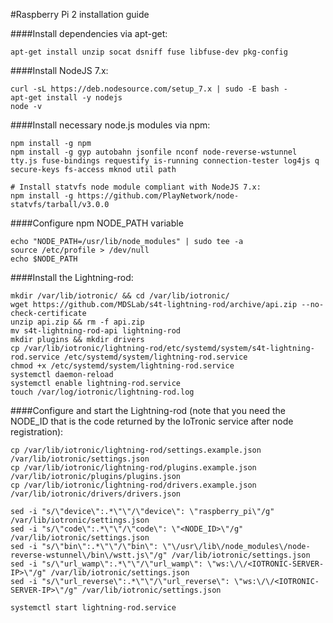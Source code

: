 #Raspberry Pi 2 installation guide


####Install dependencies via apt-get:

```
apt-get install unzip socat dsniff fuse libfuse-dev pkg-config

```

####Install NodeJS 7.x:
```
curl -sL https://deb.nodesource.com/setup_7.x | sudo -E bash -
apt-get install -y nodejs
node -v
```

####Install necessary node.js modules via npm:

```
npm install -g npm
npm install -g gyp autobahn jsonfile nconf node-reverse-wstunnel tty.js fuse-bindings requestify is-running connection-tester log4js q secure-keys fs-access mknod util path

# Install statvfs node module compliant with NodeJS 7.x:
npm install -g https://github.com/PlayNetwork/node-statvfs/tarball/v3.0.0
```


####Configure npm NODE_PATH variable

```
echo "NODE_PATH=/usr/lib/node_modules" | sudo tee -a
source /etc/profile > /dev/null
echo $NODE_PATH
```

####Install the Lightning-rod:

```
mkdir /var/lib/iotronic/ && cd /var/lib/iotronic/
wget https://github.com/MDSLab/s4t-lightning-rod/archive/api.zip --no-check-certificate
unzip api.zip && rm -f api.zip
mv s4t-lightning-rod-api lightning-rod
mkdir plugins && mkdir drivers
cp /var/lib/iotronic/lightning-rod/etc/systemd/system/s4t-lightning-rod.service /etc/systemd/system/lightning-rod.service
chmod +x /etc/systemd/system/lightning-rod.service
systemctl daemon-reload
systemctl enable lightning-rod.service
touch /var/log/iotronic/lightning-rod.log
```

####Configure and start the Lightning-rod
(note that you need the NODE_ID that is the code returned by the IoTronic service after node registration):

```
cp /var/lib/iotronic/lightning-rod/settings.example.json /var/lib/iotronic/settings.json
cp /var/lib/iotronic/lightning-rod/plugins.example.json /var/lib/iotronic/plugins/plugins.json
cp /var/lib/iotronic/lightning-rod/drivers.example.json /var/lib/iotronic/drivers/drivers.json

sed -i "s/\"device\":.*\"\"/\"device\": \"raspberry_pi\"/g" /var/lib/iotronic/settings.json
sed -i "s/\"code\":.*\"\"/\"code\": \"<NODE_ID>\"/g" /var/lib/iotronic/settings.json
sed -i "s/\"bin\":.*\"\"/\"bin\": \"\/usr\/lib\/node_modules\/node-reverse-wstunnel\/bin\/wstt.js\"/g" /var/lib/iotronic/settings.json
sed -i "s/\"url_wamp\":.*\"\"/\"url_wamp\": \"ws:\/\/<IOTRONIC-SERVER-IP>\"/g" /var/lib/iotronic/settings.json
sed -i "s/\"url_reverse\":.*\"\"/\"url_reverse\": \"ws:\/\/<IOTRONIC-SERVER-IP>\"/g" /var/lib/iotronic/settings.json

systemctl start lightning-rod.service
```
